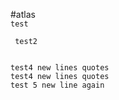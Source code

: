#atlas  
``` test ```

```
 test2
```

``` test3 sur une ligne
```

``` 
test4 new lines quotes
test4 new lines quotes
test 5 new line again
```
